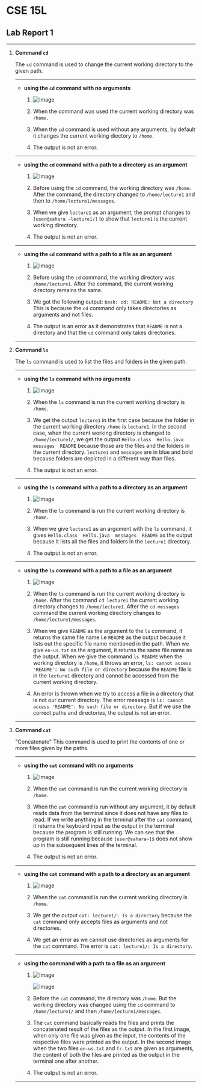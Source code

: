 # CSE 15L
## Lab Report 1

***

1. **Command `cd`**

   The `cd` command is used to change the current working directory to the given path.
   
   ***

   - **using the `cd` command with no arguments**

      1. ![Image](Screenshot%202024-01-16%20142227.png)
  
      2. When the command was used the current working directory was `/home`.
  
      3. When the `cd` command is used without any arguments, by default it changes the current working diectory to `/home`.
  
      4. The output is not an error.

   ***
  
   - **using the `cd` command with a path to a directory as an argument**

       1. ![Image](Screenshot%202024-01-15%20174815.png)

       2. Before using the `cd` command, the working directory was `/home`. After the command, the directory changed to `/home/lecture1` and then to `/home/lecture1/messages`.
  
       3. When we give `lecture1` as an argument, the prompt changes to `[user@sahara ~lecture1/]` to show that `lecture1` is the current working directory.
  
       4. The output is not an error.
  
   ***

   - **using the `cd` command with a path to a file as an argument**
  
       1. ![Image](Screenshot%202024-01-15%20181136.png)
  
       2. Before using the `cd` command, the working directory was `/home/lecture1`. After the command, the current working directory remains the same.
  
       3. We got the following output:
       `bash: cd: README: Not a directory`
       This is because the `cd` command only takes directories as arguments and not files.

       4. The output is an error as it demonstrates that `README` is not a directory and that the `cd` command only takes directories.
  
   ***

2. **Command `ls`**

   The `ls` command is used to list the files and folders in the given path.

   ***

   - **using the `ls` command with no arguments**

     1. ![Image](Screenshot%202024-01-16%20141854.png)
    
     2. When the `ls` command is run the current working directory is `/home`.
    
     3. We get the output `lecture1` in the first case because the folder in the current working directory `/home` is `lecture1`. In the second case, when the current working directory is changed to `/home/lecture1/`, we get the output `Hello.class  Hello.java  messages  README` because those are the files and the folders in the current directory. `lecture1` and `messages` are in blue and bold because folders are depicted in a different way than files.
    
     4. The output is not an error.
    
   ***

   - **using the `ls` command with a path to a directory as an argument**

     1. ![Image](Screenshot%202024-01-16%20121226.png)
    
     2. When the `ls` command is run the current working directory is `/home`.
    
     3. When we give `lecture1` as an argument with the `ls` command, it gives `Hello.class  Hello.java  messages  README` as the output because it lists all the files and folders in the `lecture1` directory.
    
     4. The output is not an error.
    
   ***

   - **using the `ls` command with a path to a file as an argument**
  
     1. ![Image](Screenshot%202024-01-16%20124401.png)
    
     2. When the `ls` command is run the current working directory is `/home`. After the command `cd lecture1` the current working directory changes to `/home/lecture1`. After the `cd messages` command the current working directory changes to `/home/lecture1/messages`.
    
     3. When we give `README` as the argument to the `ls` command, it returns the same file name i.e `README` as the output because it lists out the specific file name mentioned in the path. When we give `en-us.txt` as the argument, it returns the same file name as the output. When we give the command `ls README` when the working directory is `/home`, it throws an error, `ls: cannot access 'README': No such file or directory` because the `README` file is in the `lecture1` directory and cannot be accessed from the current working directory.
    
     4. An error is thrown when we try to access a file in a directory that is not our current directory. The error message is `ls: cannot access 'README': No such file or directory`. But if we use the correct paths and directories, the output is not an error.
    
   ***

3. **Command `cat`**

   "Concatenate"
   This command is used to print the contents of one or more files given by the paths.

   ***

   - **using the `cat` command with no arguments**

     1. ![Image](Screenshot%202024-01-16%20134056.png)
    
     2. When the `cat` command is run the current working directory is `/home`.
    
     3. When the `cat` command is run without any argument, it by default reads data from the terminal since it does not have any files to read. If we write anything in the terminal after the `cat` command, it returns the keyboard input as the output in the terminal because the program is still running. We can see that the program is still running because `[user@sahara~]$` does not show up in the subsequent lines of the terminal.
    
     4. The output is not an error.

   ***
    
   - **using the `cat` command with a path to a directory as an argument**

     1. ![Image](Screenshot%202024-01-16%20135044.png)
    
     2. When the `cat` command is run the current working directory is `/home`.
    
     3. We get the output `cat: lecture1/: Is a directory` because the `cat` command only accepts files as arguments and not directories.
    
     4. We get an error as we cannot use directories as arguments for the `cat` command. The error is `cat: lecture1/: Is a directory`.
    
   ***

   - **using the command with a path to a file as an argument**

     1. ![Image](Screenshot%202024-01-16%20135749.png)
    
        ![Image](Screenshot%202024-01-16%20135801.png)

     2. Before the `cat` command, the directory was `/home`. But the working directory was changed using the `cd` command to `/home/lecture1/` and then `/home/lecture1/messages`.
    
     3. The `cat` command basically reads the files and prints the concatenated result of the files as the output. In the first image, when only one file was given as the input, the contents of the respective files were printed as the output. In the second image when the two files `en-us.txt` and `fr.txt` are given as arguments, the content of both the files are printed as the output in the terminal one after another.
    
     4. The output is not an error.
    
   ***
     
